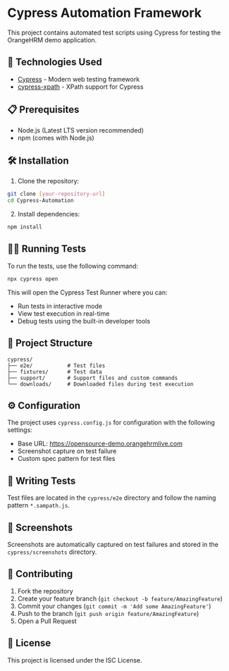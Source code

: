 # Cypress Automation Framework

This project contains automated test scripts using Cypress for testing the OrangeHRM demo application.

## 🚀 Technologies Used

- [Cypress](https://www.cypress.io/) - Modern web testing framework
- [cypress-xpath](https://www.npmjs.com/package/cypress-xpath) - XPath support for Cypress

## 📋 Prerequisites

- Node.js (Latest LTS version recommended)
- npm (comes with Node.js)

## 🛠️ Installation

1. Clone the repository:
```bash
git clone [your-repository-url]
cd Cypress-Automation
```

2. Install dependencies:
```bash
npm install
```

## 🏃‍♂️ Running Tests

To run the tests, use the following command:
```bash
npx cypress open
```

This will open the Cypress Test Runner where you can:
- Run tests in interactive mode
- View test execution in real-time
- Debug tests using the built-in developer tools

## 📁 Project Structure

```
cypress/
├── e2e/           # Test files
├── fixtures/      # Test data
├── support/       # Support files and custom commands
└── downloads/     # Downloaded files during test execution
```

## ⚙️ Configuration

The project uses `cypress.config.js` for configuration with the following settings:
- Base URL: https://opensource-demo.orangehrmlive.com
- Screenshot capture on test failure
- Custom spec pattern for test files

## 🧪 Writing Tests

Test files are located in the `cypress/e2e` directory and follow the naming pattern `*.sampath.js`.

## 📸 Screenshots

Screenshots are automatically captured on test failures and stored in the `cypress/screenshots` directory.

## 🤝 Contributing

1. Fork the repository
2. Create your feature branch (`git checkout -b feature/AmazingFeature`)
3. Commit your changes (`git commit -m 'Add some AmazingFeature'`)
4. Push to the branch (`git push origin feature/AmazingFeature`)
5. Open a Pull Request

## 📝 License

This project is licensed under the ISC License.